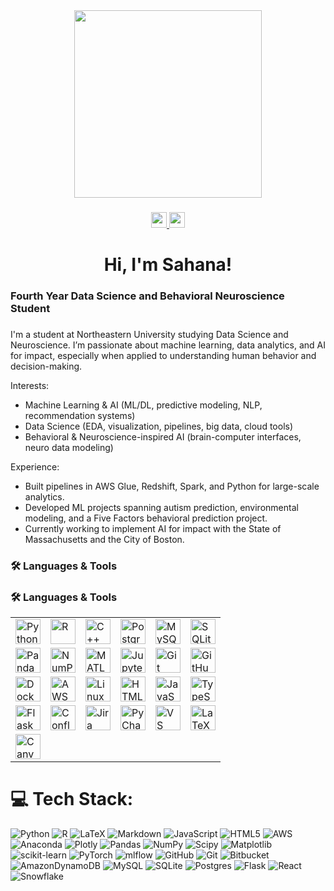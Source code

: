 <div align="center">
  <img height="300" src="https://encrypted-tbn0.gstatic.com/images?q=tbn:ANd9GcTEf5OgidiJ0le7cG5XddbCzuV_xLJm6MBUuQ&s" />
</div>

###

<div align="center">
  <a href="https://www.linkedin.com/in/sahana-dhar/">
    <img src="https://img.shields.io/static/v1?message=LinkedIn&logo=linkedin&label=&color=0077B5&logoColor=white&style=for-the-badge" height="25" />
  </a>
  <a href="mailto:sahanadhar@outlook.com">
    <img src="https://img.shields.io/static/v1?message=Outlook&logo=microsoft-outlook&label=&color=0078D4&logoColor=white&style=for-the-badge" height="25" />
  </a>
</div>

###

<h1 align="center">Hi, I'm Sahana! </h1>

###

<h3 align="left"> Fourth Year Data Science and Behavioral Neuroscience Student</h3>

###

<p align="left">
I'm a student at Northeastern University studying Data Science and Neuroscience.  
I’m passionate about machine learning, data analytics, and AI for impact, especially when applied to understanding human behavior and decision-making.  

 Interests:  
- Machine Learning & AI (ML/DL, predictive modeling, NLP, recommendation systems)  
- Data Science (EDA, visualization, pipelines, big data, cloud tools)  
- Behavioral & Neuroscience-inspired AI (brain-computer interfaces, neuro data modeling)  

 Experience:  
- Built pipelines in AWS Glue, Redshift, Spark, and Python for large-scale analytics.  
- Developed ML projects spanning autism prediction, environmental modeling, and a Five Factors behavioral prediction project.  
- Currently working to implement AI for impact with the State of Massachusetts and the City of Boston.
</p>

###

<h3 align="left">🛠 Languages & Tools</h3>

### 🛠 Languages & Tools

<table>
  <tr>
    <td><img height="40" src="https://cdn.jsdelivr.net/gh/devicons/devicon/icons/python/python-original.svg" alt="Python"/></td>
    <td><img height="40" src="https://cdn.jsdelivr.net/gh/devicons/devicon/icons/r/r-original.svg" alt="R"/></td>
    <td><img height="40" src="https://cdn.jsdelivr.net/gh/devicons/devicon/icons/cplusplus/cplusplus-original.svg" alt="C++"/></td>
    <td><img height="40" src="https://cdn.jsdelivr.net/gh/devicons/devicon/icons/postgresql/postgresql-original.svg" alt="PostgreSQL"/></td>
    <td><img height="40" src="https://cdn.jsdelivr.net/gh/devicons/devicon/icons/mysql/mysql-original.svg" alt="MySQL"/></td>
    <td><img height="40" src="https://cdn.jsdelivr.net/gh/devicons/devicon/icons/sqlite/sqlite-original.svg" alt="SQLite"/></td>
  </tr>
  <tr>
    <td><img height="40" src="https://cdn.jsdelivr.net/gh/devicons/devicon/icons/pandas/pandas-original.svg" alt="Pandas"/></td>
    <td><img height="40" src="https://cdn.jsdelivr.net/gh/devicons/devicon/icons/numpy/numpy-original.svg" alt="NumPy"/></td>
    <td><img height="40" src="https://cdn.jsdelivr.net/gh/devicons/devicon/icons/matlab/matlab-original.svg" alt="MATLAB"/></td>
    <td><img height="40" src="https://cdn.jsdelivr.net/gh/devicons/devicon/icons/jupyter/jupyter-original.svg" alt="Jupyter"/></td>
    <td><img height="40" src="https://cdn.jsdelivr.net/gh/devicons/devicon/icons/git/git-original.svg" alt="Git"/></td>
    <td><img height="40" src="https://cdn.jsdelivr.net/gh/devicons/devicon/icons/github/github-original.svg" alt="GitHub"/></td>
  </tr>
  <tr>
    <td><img height="40" src="https://cdn.jsdelivr.net/gh/devicons/devicon/icons/docker/docker-original.svg" alt="Docker"/></td>
    <td><img height="40" src="https://cdn.jsdelivr.net/gh/devicons/devicon/icons/amazonwebservices/amazonwebservices-original-wordmark.svg" alt="AWS"/></td>
    <td><img height="40" src="https://cdn.jsdelivr.net/gh/devicons/devicon/icons/linux/linux-original.svg" alt="Linux"/></td>
    <td><img height="40" src="https://cdn.jsdelivr.net/gh/devicons/devicon/icons/html5/html5-original.svg" alt="HTML5"/></td>
    <td><img height="40" src="https://cdn.jsdelivr.net/gh/devicons/devicon/icons/javascript/javascript-original.svg" alt="JavaScript"/></td>
    <td><img height="40" src="https://cdn.jsdelivr.net/gh/devicons/devicon/icons/typescript/typescript-original.svg" alt="TypeScript"/></td>
  </tr>
  <tr>
    <td><img height="40" src="https://cdn.jsdelivr.net/gh/devicons/devicon/icons/flask/flask-original.svg" alt="Flask"/></td>
    <td><img height="40" src="https://cdn.jsdelivr.net/gh/devicons/devicon/icons/confluence/confluence-original.svg" alt="Confluence"/></td>
    <td><img height="40" src="https://cdn.jsdelivr.net/gh/devicons/devicon/icons/jira/jira-original.svg" alt="Jira"/></td>
    <td><img height="40" src="https://cdn.jsdelivr.net/gh/devicons/devicon/icons/pycharm/pycharm-original.svg" alt="PyCharm"/></td>
    <td><img height="40" src="https://cdn.jsdelivr.net/gh/devicons/devicon/icons/vscode/vscode-original.svg" alt="VS Code"/></td>
    <td><img height="40" src="https://cdn.jsdelivr.net/gh/devicons/devicon/icons/latex/latex-original.svg" alt="LaTeX"/></td>
  </tr>
  <tr>
    <td><img height="40" src="https://cdn.jsdelivr.net/gh/devicons/devicon/icons/canva/canva-original.svg" alt="Canva"/></td>
    <td></td><td></td><td></td><td></td><td></td>
  </tr>
</table>


# 💻 Tech Stack:
![Python](https://img.shields.io/badge/python-3670A0?style=plastic&logo=python&logoColor=ffdd54) ![R](https://img.shields.io/badge/r-%23276DC3.svg?style=plastic&logo=r&logoColor=white) ![LaTeX](https://img.shields.io/badge/latex-%23008080.svg?style=plastic&logo=latex&logoColor=white) ![Markdown](https://img.shields.io/badge/markdown-%23000000.svg?style=plastic&logo=markdown&logoColor=white) ![JavaScript](https://img.shields.io/badge/javascript-%23323330.svg?style=plastic&logo=javascript&logoColor=%23F7DF1E) ![HTML5](https://img.shields.io/badge/html5-%23E34F26.svg?style=plastic&logo=html5&logoColor=white) ![AWS](https://img.shields.io/badge/AWS-%23FF9900.svg?style=plastic&logo=amazon-aws&logoColor=white) ![Anaconda](https://img.shields.io/badge/Anaconda-%2344A833.svg?style=plastic&logo=anaconda&logoColor=white) ![Plotly](https://img.shields.io/badge/Plotly-%233F4F75.svg?style=plastic&logo=plotly&logoColor=white) ![Pandas](https://img.shields.io/badge/pandas-%23150458.svg?style=plastic&logo=pandas&logoColor=white) ![NumPy](https://img.shields.io/badge/numpy-%23013243.svg?style=plastic&logo=numpy&logoColor=white) ![Scipy](https://img.shields.io/badge/SciPy-%230C55A5.svg?style=plastic&logo=scipy&logoColor=%white) ![Matplotlib](https://img.shields.io/badge/Matplotlib-%23ffffff.svg?style=plastic&logo=Matplotlib&logoColor=black) ![scikit-learn](https://img.shields.io/badge/scikit--learn-%23F7931E.svg?style=plastic&logo=scikit-learn&logoColor=white) ![PyTorch](https://img.shields.io/badge/PyTorch-%23EE4C2C.svg?style=plastic&logo=PyTorch&logoColor=white) ![mlflow](https://img.shields.io/badge/mlflow-%23d9ead3.svg?style=plastic&logo=numpy&logoColor=blue) ![GitHub](https://img.shields.io/badge/github-%23121011.svg?style=plastic&logo=github&logoColor=white) ![Git](https://img.shields.io/badge/git-%23F05033.svg?style=plastic&logo=git&logoColor=white) ![Bitbucket](https://img.shields.io/badge/bitbucket-%230047B3.svg?style=plastic&logo=bitbucket&logoColor=white) ![AmazonDynamoDB](https://img.shields.io/badge/Amazon%20DynamoDB-4053D6?style=plastic&logo=Amazon%20DynamoDB&logoColor=white) ![MySQL](https://img.shields.io/badge/mysql-4479A1.svg?style=plastic&logo=mysql&logoColor=white) ![SQLite](https://img.shields.io/badge/sqlite-%2307405e.svg?style=plastic&logo=sqlite&logoColor=white) ![Postgres](https://img.shields.io/badge/postgres-%23316192.svg?style=plastic&logo=postgresql&logoColor=white) ![Flask](https://img.shields.io/badge/flask-%23000.svg?style=plastic&logo=flask&logoColor=white) ![React](https://img.shields.io/badge/react-%2320232a.svg?style=plastic&logo=react&logoColor=%2361DAFB) ![Snowflake](https://img.shields.io/badge/snowflake-%2329B5E8.svg?style=plastic&logo=snowflake&logoColor=white)
